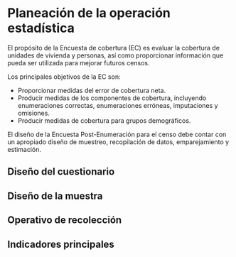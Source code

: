 # Planeación de la operación estadística

El propósito de la Encuesta de cobertura (EC) es evaluar la cobertura de unidades de vivienda y personas, así como proporcionar información que pueda ser utilizada para mejorar futuros censos. 

Los principales objetivos de la EC son:

- Proporcionar medidas del error de cobertura neta.
- Producir medidas de los componentes de cobertura, incluyendo enumeraciones correctas, enumeraciones erróneas, imputaciones y omisiones.
- Producir medidas de cobertura para grupos demográficos.

El diseño de la Encuesta Post-Enumeración para el censo debe contar con un apropiado diseño de muestreo, recopilación de datos, emparejamiento y estimación. 

## Diseño del cuestionario

## Diseño de la muestra

## Operativo de recolección

## Indicadores principales
